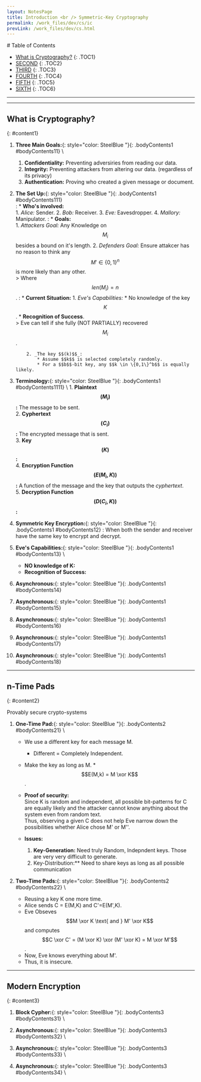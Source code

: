 ```yaml
---
layout: NotesPage
title: Introduction <br /> Symmetric-Key Cryptography
permalink: /work_files/dev/cs/ic
prevLink: /work_files/dev/cs.html
---
```


<div markdown="1" class = "TOC">
# Table of Contents

  * [What is Cryptography?](#content1)
  {: .TOC1}
  * [SECOND](#content2)
  {: .TOC2}
  * [THIRD](#content3)
  {: .TOC3}
  * [FOURTH](#content4)
  {: .TOC4}
  * [FIFTH](#content5)
  {: .TOC5}
  * [SIXTH](#content6)
  {: .TOC6}
</div>

***
***

## What is Cryptography?
{: #content1}

1. **Three Main Goals:**{: style="color: SteelBlue  "}{: .bodyContents1 #bodyContents11} \\
    1. **Confidentiality:** Preventing adversiries from reading our data.
    2. **Integrity:** Preventing attackers from altering our data. (regardless of its privacy)
    3. **Authentication:** Proving who created a given message or document.


11. **The Set Up:**{: style="color: SteelBlue  "}{: .bodyContents1 #bodyContents111}  
    :   * **Who's involved:**  
            1. _Alice:_ Sender. 
            2. _Bob:_ Receiver.
            3. _Eve:_ Eavesdropper.
            4. _Mallory:_ Manipulator.
    :   * **Goals:**  
            1. _Attackers Goal:_ Any Knowledge on $$M_i$$ besides a bound on it's length.
            2. _Defenders Goal:_ Ensure attakcer has no reason to think any $$M' \in \{0,1\}^n$$ is more likely than any other.  
            > Where $$len(M_i) = n$$.
    :   * **Current Situation:** 
            1. _Eve's Capabilities:_ 
                * No knowledge of the key $$K$$.
                * **Recognition of Success**.  
                > Eve can tell if she fully (NOT PARTIALLY) recovered $$M_i$$.  

            2. _The key $$(k)$$_:  
                * Assume $$k$$ is selected completely randomly.
                * For a $$b$$-bit key, any $$k \in \{0,1\}^b$$ is equally likely.

111. **Terminology:**{: style="color: SteelBlue  "}{: .bodyContents1 #bodyContents1111}  \\
    1. **Plaintext $$(M_i)$$:** The message to be sent.   
    2. **Cyphertext $$(C_i)$$:** The encrypted message that is sent.  
    3. **Key $$(K)$$:**   
    4. **Encryption Function $$(E(M_i, K))$$:** A function of the message and the key that outputs the _cyphertext_.  
    5. **Decryption Function $$(D(C_i,K))$$:** 


2. **Symmetric Key Encryption:**{: style="color: SteelBlue  "}{: .bodyContents1 #bodyContents12} 
    :   When both the sender and receiver have the same key to encrypt and decrypt.

3. **Eve's Capabilities:**{: style="color: SteelBlue  "}{: .bodyContents1 #bodyContents13} \\
    * **NO knowledge of K:**
    * **Recognition of Success:**


4. **Asynchronous:**{: style="color: SteelBlue  "}{: .bodyContents1 #bodyContents14} 


5. **Asynchronous:**{: style="color: SteelBlue  "}{: .bodyContents1 #bodyContents15} 


6. **Asynchronous:**{: style="color: SteelBlue  "}{: .bodyContents1 #bodyContents16} 


7. **Asynchronous:**{: style="color: SteelBlue  "}{: .bodyContents1 #bodyContents17} 


8. **Asynchronous:**{: style="color: SteelBlue  "}{: .bodyContents1 #bodyContents18} 


***

## n-Time Pads
{: #content2}

<p class="message"> Provably secure crypto-systems</p>

1. **One-Time Pad:**{: style="color: SteelBlue  "}{: .bodyContents2 #bodyContents21} \\
    * We use a different key for each message M.  
        * Different = Completely Independent.
    * Make the key as long as M.
    *$$E(M,k) = M \xor K$$.  
    * **Proof of security:**  
        Since K is random and independent, all possible bit-patterns for C are equally likely and the attacker cannot know anything about the system even from random text.  
        Thus, observing a given C does not help Eve narrow down the possibilities whether Alice chose M' or M''.  

    * **Issues:**  
        1. **Key-Generation:** Need truly Random, Indepndent keys. Those are very very difficult to generate.
        2. Key-Distribution:** Need to share keys as long as all possible communication

2. **Two-Time Pads:**{: style="color: SteelBlue  "}{: .bodyContents2 #bodyContents22} \\
    * Reusing a key K one more time.
    * Alice sends C = E(M,K) and C'=E(M',K).  
    * Eve Obseves $$M \xor K \text{ and } M' \xor K$$ and computes $$C \xor C' = (M \xor K) \xor (M' \xor K) = M \xor M'$$.  
    * Now, Eve knows everything about M'.
    * Thus, it is insecure.


***

## Modern Encryption
{: #content3}

1. **Block Cypher:**{: style="color: SteelBlue  "}{: .bodyContents3 #bodyContents31} \\


2. **Asynchronous:**{: style="color: SteelBlue  "}{: .bodyContents3 #bodyContents32} \\

3. **Asynchronous:**{: style="color: SteelBlue  "}{: .bodyContents3 #bodyContents33} \\

4. **Asynchronous:**{: style="color: SteelBlue  "}{: .bodyContents3 #bodyContents34} \\

